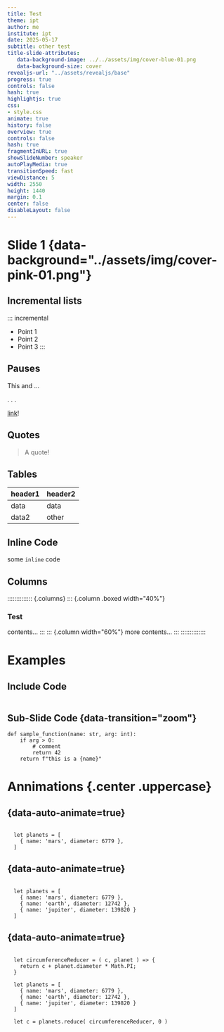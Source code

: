 ```yaml
---
title: Test
theme: ipt
author: me
institute: ipt
date: 2025-05-17
subtitle: other test
title-slide-attributes:
   data-background-image: ../../assets/img/cover-blue-01.png
   data-background-size: cover
revealjs-url: "../assets/revealjs/base"
progress: true
controls: false
hash: true
highlightjs: true
css:
- style.css
animate: true
history: false
overview: true
controls: false
hash: true
fragmentInURL: true
showSlideNumber: speaker
autoPlayMedia: true
transitionSpeed: fast
viewDistance: 5
width: 2550
height: 1440
margin: 0.1
center: false
disableLayout: false
---
```


# Slide 1 {data-background="../assets/img/cover-pink-01.png"}

<!-- can also use a URL for source -->

## Incremental lists

::: incremental
- Point 1
- Point 2
- Point 3
:::

## Pauses

This and ...

<!-- below is a pause -->
. . .

[link](https://google.com)!

## Quotes

> A quote!

## Tables

| header1 | header2 |
| ---     | ----    |
| data    | data    |
| data2   | other   |

## Inline Code

some `inline` code

## Columns

:::::::::::::: {.columns}
::: {.column .boxed width="40%"}
### Test
contents...
:::
::: {.column width="60%"}
more contents...
:::
::::::::::::::

# Examples

## Include Code

```{.python include="./assets/app.py" dedent=4 start-line=14 end-line=15 .numberLines data-line-numbers="1|2"}
```

<!-- include for code is relative to base directory -->

## Sub-Slide Code {data-transition="zoom"}

```{.python data-line-numbers="1-3|2"}
def sample_function(name: str, arg: int):
    if arg > 0:
        # comment
        return 42
    return f"this is a {name}"
```

# Annimations {.center .uppercase}

## {data-auto-animate=true}

<pre data-id="code-animation"><code data-trim data-line-numbers>
  let planets = [
    { name: 'mars', diameter: 6779 },
  ]
</code></pre>

## {data-auto-animate=true}
<pre data-id="code-animation"><code data-trim data-line-numbers>
  let planets = [
    { name: 'mars', diameter: 6779 },
    { name: 'earth', diameter: 12742 },
    { name: 'jupiter', diameter: 139820 }
  ]
</code></pre>

## {data-auto-animate=true}
<pre data-id="code-animation"><code data-trim data-line-numbers>
  let circumferenceReducer = ( c, planet ) => {
    return c + planet.diameter * Math.PI;
  }

  let planets = [
    { name: 'mars', diameter: 6779 },
    { name: 'earth', diameter: 12742 },
    { name: 'jupiter', diameter: 139820 }
  ]

  let c = planets.reduce( circumferenceReducer, 0 )
</code></pre>
